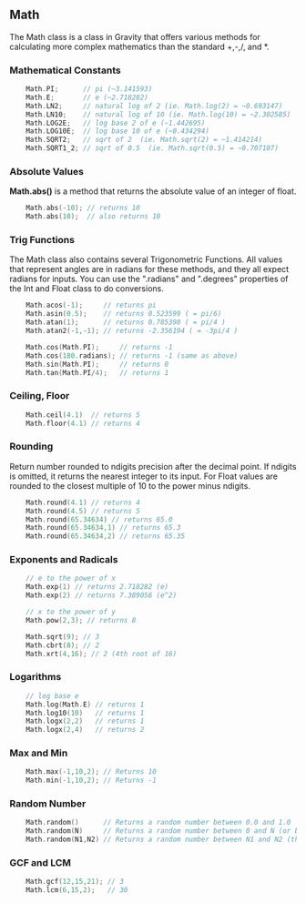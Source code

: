## Math
The Math class is a class in Gravity that offers various methods for calculating more complex mathematics than the standard +,-,/, and *.

### Mathematical Constants
```swift
	Math.PI;      // pi (~3.141593)
	Math.E;       // e (~2.718282)
	Math.LN2;     // natural log of 2 (ie. Math.log(2) = ~0.693147)
	Math.LN10;    // natural log of 10 (ie. Math.log(10) = ~2.302585)
	Math.LOG2E;   // log base 2 of e (~1.442695)
	Math.LOG10E;  // log base 10 of e (~0.434294)
	Math.SQRT2;   // sqrt of 2  (ie. Math.sqrt(2) = ~1.414214)
	Math.SQRT1_2; // sqrt of 0.5  (ie. Math.sqrt(0.5) = ~0.707107)
```

### Absolute Values
**Math.abs()** is a method that returns the absolute value of an integer of float.
```swift
	Math.abs(-10); // returns 10
	Math.abs(10);  // also returns 10
```

### Trig Functions
The Math class also contains several Trigonometric Functions. All values that represent angles are in radians for these methods, and they all expect radians for inputs. You can use the ".radians" and ".degrees" properties of the Int and Float class to do conversions.
```swift
	Math.acos(-1);     // returns pi
	Math.asin(0.5);    // returns 0.523599 ( = pi/6)
	Math.atan(1);      // returns 0.785398 ( = pi/4 )
	Math.atan2(-1,-1); // returns -2.356194 ( = -3pi/4 )

	Math.cos(Math.PI);     // returns -1
	Math.cos(180.radians); // returns -1 (same as above)
	Math.sin(Math.PI);     // returns 0
	Math.tan(Math.PI/4);   // returns 1
```

### Ceiling, Floor
```swift
	Math.ceil(4.1)  // returns 5
	Math.floor(4.1) // returns 4
```
### Rounding
Return number rounded to ndigits precision after the decimal point. If ndigits is omitted, it returns the nearest integer to its input. For Float values are rounded to the closest multiple of 10 to the power minus ndigits.
```swift
	Math.round(4.1) // returns 4
	Math.round(4.5) // returns 5
	Math.round(65.34634) // returns 65.0
	Math.round(65.34634,1) // returns 65.3
	Math.round(65.34634,2) // returns 65.35
```

### Exponents and Radicals
```swift
	// e to the power of x
	Math.exp(1) // returns 2.718282 (e)
	Math.exp(2) // returns 7.389056 (e^2)

	// x to the power of y
	Math.pow(2,3); // returns 8

	Math.sqrt(9); // 3
	Math.cbrt(8); // 2
	Math.xrt(4,16); // 2 (4th root of 16)
```

### Logarithms
```swift
	// log base e
	Math.log(Math.E) // returns 1
	Math.log10(10)   // returns 1
	Math.logx(2,2)   // returns 1
	Math.logx(2,4)   // returns 2
```

### Max and Min
```swift
	Math.max(-1,10,2); // Returns 10
	Math.min(-1,10,2); // Returns -1
```

### Random Number
```swift
	Math.random()      // Returns a random number between 0.0 and 1.0
	Math.random(N)     // Returns a random number between 0 and N (or between 0.0 and N.0 if N is Float)
	Math.random(N1,N2) // Returns a random number between N1 and N2 (they must be both Int or Float)
```

### GCF and LCM
```swift
	Math.gcf(12,15,21); // 3
	Math.lcm(6,15,2);   // 30
```
